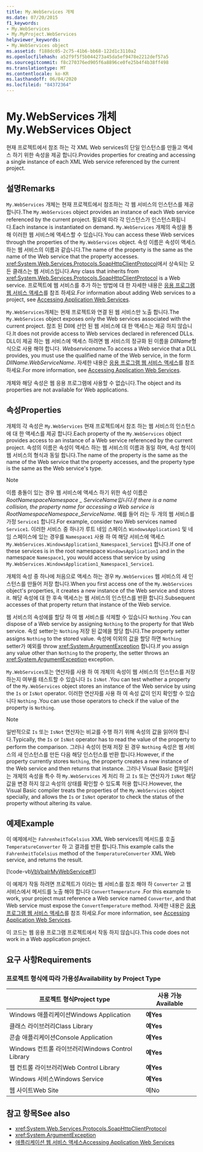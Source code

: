 ```yaml
---
title: My.WebServices 개체
ms.date: 07/20/2015
f1_keywords:
- My.WebServices
- My.MyProject.WebServices
helpviewer_keywords:
- My.WebServices object
ms.assetid: f188dc05-2c75-41b6-bb68-122d1c3110a2
ms.openlocfilehash: a52f9f5f5b044273a45da5ef9478e2212def57a5
ms.sourcegitcommit: f8c270376ed905f6a8896ce0fe25b4f4b38ff498
ms.translationtype: MT
ms.contentlocale: ko-KR
ms.lasthandoff: 06/04/2020
ms.locfileid: "84372364"
---
```

# <a name="mywebservices-object"></a><span data-ttu-id="8670e-102">My.WebServices 개체</span><span class="sxs-lookup"><span data-stu-id="8670e-102">My.WebServices Object</span></span>
<span data-ttu-id="8670e-103">현재 프로젝트에서 참조 하는 각 XML Web services의 단일 인스턴스를 만들고 액세스 하기 위한 속성을 제공 합니다.</span><span class="sxs-lookup"><span data-stu-id="8670e-103">Provides properties for creating and accessing a single instance of each XML Web service referenced by the current project.</span></span>  
  
## <a name="remarks"></a><span data-ttu-id="8670e-104">설명</span><span class="sxs-lookup"><span data-stu-id="8670e-104">Remarks</span></span>  
 <span data-ttu-id="8670e-105">`My.WebServices` 개체는 현재 프로젝트에서 참조하는 각 웹 서비스의 인스턴스를 제공합니다.</span><span class="sxs-lookup"><span data-stu-id="8670e-105">The `My.WebServices` object provides an instance of each Web service referenced by the current project.</span></span> <span data-ttu-id="8670e-106">필요에 따라 각 인스턴스가 인스턴스화됩니다.</span><span class="sxs-lookup"><span data-stu-id="8670e-106">Each instance is instantiated on demand.</span></span> <span data-ttu-id="8670e-107">`My.WebServices` 개체의 속성을 통해 이러한 웹 서비스에 액세스할 수 있습니다.</span><span class="sxs-lookup"><span data-stu-id="8670e-107">You can access these Web services through the properties of the `My.WebServices` object.</span></span> <span data-ttu-id="8670e-108">속성 이름은 속성이 액세스하는 웹 서비스의 이름과 같습니다.</span><span class="sxs-lookup"><span data-stu-id="8670e-108">The name of the property is the same as the name of the Web service that the property accesses.</span></span> <span data-ttu-id="8670e-109"><xref:System.Web.Services.Protocols.SoapHttpClientProtocol>에서 상속되는 모든 클래스는 웹 서비스입니다.</span><span class="sxs-lookup"><span data-stu-id="8670e-109">Any class that inherits from <xref:System.Web.Services.Protocols.SoapHttpClientProtocol> is a Web service.</span></span> <span data-ttu-id="8670e-110">프로젝트에 웹 서비스를 추가 하는 방법에 대 한 자세한 내용은 [응용 프로그램 웹 서비스 액세스](../../developing-apps/programming/accessing-application-web-services.md)를 참조 하세요.</span><span class="sxs-lookup"><span data-stu-id="8670e-110">For information about adding Web services to a project, see [Accessing Application Web Services](../../developing-apps/programming/accessing-application-web-services.md).</span></span>  
  
 <span data-ttu-id="8670e-111">`My.WebServices`개체는 현재 프로젝트와 연결 된 웹 서비스만 노출 합니다.</span><span class="sxs-lookup"><span data-stu-id="8670e-111">The `My.WebServices` object exposes only the Web services associated with the current project.</span></span> <span data-ttu-id="8670e-112">참조 된 Dll에 선언 된 웹 서비스에 대 한 액세스는 제공 하지 않습니다.</span><span class="sxs-lookup"><span data-stu-id="8670e-112">It does not provide access to Web services declared in referenced DLLs.</span></span> <span data-ttu-id="8670e-113">DLL이 제공 하는 웹 서비스에 액세스 하려면 웹 서비스의 정규화 된 이름을 *DllName*형식으로 사용 해야 합니다. *Webservicename*.</span><span class="sxs-lookup"><span data-stu-id="8670e-113">To access a Web service that a DLL provides, you must use the qualified name of the Web service, in the form *DllName*.*WebServiceName*.</span></span> <span data-ttu-id="8670e-114">자세한 내용은 [응용 프로그램 웹 서비스 액세스](../../developing-apps/programming/accessing-application-web-services.md)를 참조 하세요.</span><span class="sxs-lookup"><span data-stu-id="8670e-114">For more information, see [Accessing Application Web Services](../../developing-apps/programming/accessing-application-web-services.md).</span></span>  
  
 <span data-ttu-id="8670e-115">개체와 해당 속성은 웹 응용 프로그램에 사용할 수 없습니다.</span><span class="sxs-lookup"><span data-stu-id="8670e-115">The object and its properties are not available for Web applications.</span></span>  
  
## <a name="properties"></a><span data-ttu-id="8670e-116">속성</span><span class="sxs-lookup"><span data-stu-id="8670e-116">Properties</span></span>  
 <span data-ttu-id="8670e-117">개체의 각 속성은 `My.WebServices` 현재 프로젝트에서 참조 하는 웹 서비스의 인스턴스에 대 한 액세스를 제공 합니다.</span><span class="sxs-lookup"><span data-stu-id="8670e-117">Each property of the `My.WebServices` object provides access to an instance of a Web service referenced by the current project.</span></span> <span data-ttu-id="8670e-118">속성의 이름은 속성이 액세스 하는 웹 서비스의 이름과 동일 하며, 속성 형식이 웹 서비스의 형식과 동일 합니다.</span><span class="sxs-lookup"><span data-stu-id="8670e-118">The name of the property is the same as the name of the Web service that the property accesses, and the property type is the same as the Web service's type.</span></span>  
  
> [!NOTE]
> <span data-ttu-id="8670e-119">이름 충돌이 있는 경우 웹 서비스에 액세스 하기 위한 속성 이름은 *RootNamespace*_*Namespace* \_ *ServiceName*입니다.</span><span class="sxs-lookup"><span data-stu-id="8670e-119">If there is a name collision, the property name for accessing a Web service is *RootNamespace*_*Namespace*\_*ServiceName*.</span></span> <span data-ttu-id="8670e-120">예를 들어 라는 두 개의 웹 서비스를 가정 `Service1` 합니다.</span><span class="sxs-lookup"><span data-stu-id="8670e-120">For example, consider two Web services named `Service1`.</span></span> <span data-ttu-id="8670e-121">이러한 서비스 중 하나가 루트 네임 스페이스 `WindowsApplication1` 및 네임 스페이스에 있는 경우를 `Namespace1` 사용 하 여 해당 서비스에 액세스 `My.WebServices.WindowsApplication1_Namespace1_Service1` 합니다.</span><span class="sxs-lookup"><span data-stu-id="8670e-121">If one of these services is in the root namespace `WindowsApplication1` and in the namespace `Namespace1`, you would access that service by using `My.WebServices.WindowsApplication1_Namespace1_Service1`.</span></span>  
  
 <span data-ttu-id="8670e-122">개체의 속성 중 하나에 처음으로 액세스 하는 경우 `My.WebServices` 웹 서비스의 새 인스턴스를 만들어 저장 합니다.</span><span class="sxs-lookup"><span data-stu-id="8670e-122">When you first access one of the `My.WebServices` object's properties, it creates a new instance of the Web service and stores it.</span></span> <span data-ttu-id="8670e-123">해당 속성에 대 한 후속 액세스는 웹 서비스의 인스턴스를 반환 합니다.</span><span class="sxs-lookup"><span data-stu-id="8670e-123">Subsequent accesses of that property return that instance of the Web service.</span></span>  
  
 <span data-ttu-id="8670e-124">웹 서비스의 속성에를 할당 하 여 웹 서비스를 삭제할 수 있습니다 `Nothing` .</span><span class="sxs-lookup"><span data-stu-id="8670e-124">You can dispose of a Web service by assigning `Nothing` to the property for that Web service.</span></span> <span data-ttu-id="8670e-125">속성 setter는 `Nothing` 저장 된 값에을 할당 합니다.</span><span class="sxs-lookup"><span data-stu-id="8670e-125">The property setter assigns `Nothing` to the stored value.</span></span> <span data-ttu-id="8670e-126">속성에 이외의 값을 할당 하면 `Nothing` setter가 예외를 throw <xref:System.ArgumentException> 합니다.</span><span class="sxs-lookup"><span data-stu-id="8670e-126">If you assign any value other than `Nothing` to the property, the setter throws an <xref:System.ArgumentException> exception.</span></span>  
  
 <span data-ttu-id="8670e-127">`My.WebServices`또는 연산자를 사용 하 여 개체의 속성이 웹 서비스의 인스턴스를 저장 하는지 여부를 테스트할 수 있습니다 `Is` `IsNot` .</span><span class="sxs-lookup"><span data-stu-id="8670e-127">You can test whether a property of the `My.WebServices` object stores an instance of the Web service by using the `Is` or `IsNot` operator.</span></span> <span data-ttu-id="8670e-128">이러한 연산자를 사용 하 여 속성 값이 인지 확인할 수 있습니다 `Nothing` .</span><span class="sxs-lookup"><span data-stu-id="8670e-128">You can use those operators to check if the value of the property is `Nothing`.</span></span>  
  
> [!NOTE]
> <span data-ttu-id="8670e-129">일반적으로 `Is` 또는 `IsNot` 연산자는 비교를 수행 하기 위해 속성의 값을 읽어야 합니다.</span><span class="sxs-lookup"><span data-stu-id="8670e-129">Typically, the `Is` or `IsNot` operator has to read the value of the property to perform the comparison.</span></span> <span data-ttu-id="8670e-130">그러나 속성이 현재 저장 된 경우 `Nothing` 속성은 웹 서비스의 새 인스턴스를 만든 다음 해당 인스턴스를 반환 합니다.</span><span class="sxs-lookup"><span data-stu-id="8670e-130">However, if the property currently stores `Nothing`, the property creates a new instance of the Web service and then returns that instance.</span></span> <span data-ttu-id="8670e-131">그러나 Visual Basic 컴파일러는 개체의 속성을 특수 하 `My.WebServices` 게 처리 하 고 `Is` 또는 연산자가 `IsNot` 해당 값을 변경 하지 않고 속성의 상태를 확인할 수 있도록 허용 합니다.</span><span class="sxs-lookup"><span data-stu-id="8670e-131">However, the Visual Basic compiler treats the properties of the `My.WebServices` object specially, and allows the `Is` or `IsNot` operator to check the status of the property without altering its value.</span></span>  
  
## <a name="example"></a><span data-ttu-id="8670e-132">예제</span><span class="sxs-lookup"><span data-stu-id="8670e-132">Example</span></span>  
 <span data-ttu-id="8670e-133">이 예제에서는 `FahrenheitToCelsius` XML Web services의 메서드를 호출 `TemperatureConverter` 하 고 결과를 반환 합니다.</span><span class="sxs-lookup"><span data-stu-id="8670e-133">This example calls the `FahrenheitToCelsius` method of the `TemperatureConverter` XML Web service, and returns the result.</span></span>  
  
 [!code-vb[VbVbalrMyWebService#1](~/samples/snippets/visualbasic/VS_Snippets_VBCSharp/VbVbalrMyWebService/VB/Form1.vb#1)]  
  
 <span data-ttu-id="8670e-134">이 예제가 작동 하려면 프로젝트가 이라는 웹 서비스를 참조 해야 하 `Converter` 고 웹 서비스에서 메서드를 노출 해야 합니다 `ConvertTemperature` .</span><span class="sxs-lookup"><span data-stu-id="8670e-134">For this example to work, your project must reference a Web service named `Converter`, and that Web service must expose the `ConvertTemperature` method.</span></span> <span data-ttu-id="8670e-135">자세한 내용은 [응용 프로그램 웹 서비스 액세스](../../developing-apps/programming/accessing-application-web-services.md)를 참조 하세요.</span><span class="sxs-lookup"><span data-stu-id="8670e-135">For more information, see [Accessing Application Web Services](../../developing-apps/programming/accessing-application-web-services.md).</span></span>  
  
 <span data-ttu-id="8670e-136">이 코드는 웹 응용 프로그램 프로젝트에서 작동 하지 않습니다.</span><span class="sxs-lookup"><span data-stu-id="8670e-136">This code does not work in a Web application project.</span></span>  
  
## <a name="requirements"></a><span data-ttu-id="8670e-137">요구 사항</span><span class="sxs-lookup"><span data-stu-id="8670e-137">Requirements</span></span>  
  
### <a name="availability-by-project-type"></a><span data-ttu-id="8670e-138">프로젝트 형식에 따라 가용성</span><span class="sxs-lookup"><span data-stu-id="8670e-138">Availability by Project Type</span></span>  
  
|<span data-ttu-id="8670e-139">프로젝트 형식</span><span class="sxs-lookup"><span data-stu-id="8670e-139">Project type</span></span>|<span data-ttu-id="8670e-140">사용 가능</span><span class="sxs-lookup"><span data-stu-id="8670e-140">Available</span></span>|  
|---|---|  
|<span data-ttu-id="8670e-141">Windows 애플리케이션</span><span class="sxs-lookup"><span data-stu-id="8670e-141">Windows Application</span></span>|<span data-ttu-id="8670e-142">**예**</span><span class="sxs-lookup"><span data-stu-id="8670e-142">**Yes**</span></span>|  
|<span data-ttu-id="8670e-143">클래스 라이브러리</span><span class="sxs-lookup"><span data-stu-id="8670e-143">Class Library</span></span>|<span data-ttu-id="8670e-144">**예**</span><span class="sxs-lookup"><span data-stu-id="8670e-144">**Yes**</span></span>|  
|<span data-ttu-id="8670e-145">콘솔 애플리케이션</span><span class="sxs-lookup"><span data-stu-id="8670e-145">Console Application</span></span>|<span data-ttu-id="8670e-146">**예**</span><span class="sxs-lookup"><span data-stu-id="8670e-146">**Yes**</span></span>|  
|<span data-ttu-id="8670e-147">Windows 컨트롤 라이브러리</span><span class="sxs-lookup"><span data-stu-id="8670e-147">Windows Control Library</span></span>|<span data-ttu-id="8670e-148">**예**</span><span class="sxs-lookup"><span data-stu-id="8670e-148">**Yes**</span></span>|  
|<span data-ttu-id="8670e-149">웹 컨트롤 라이브러리</span><span class="sxs-lookup"><span data-stu-id="8670e-149">Web Control Library</span></span>|<span data-ttu-id="8670e-150">**예**</span><span class="sxs-lookup"><span data-stu-id="8670e-150">**Yes**</span></span>|  
|<span data-ttu-id="8670e-151">Windows 서비스</span><span class="sxs-lookup"><span data-stu-id="8670e-151">Windows Service</span></span>|<span data-ttu-id="8670e-152">**예**</span><span class="sxs-lookup"><span data-stu-id="8670e-152">**Yes**</span></span>|  
|<span data-ttu-id="8670e-153">웹 사이트</span><span class="sxs-lookup"><span data-stu-id="8670e-153">Web Site</span></span>|<span data-ttu-id="8670e-154">예</span><span class="sxs-lookup"><span data-stu-id="8670e-154">No</span></span>|  
  
## <a name="see-also"></a><span data-ttu-id="8670e-155">참고 항목</span><span class="sxs-lookup"><span data-stu-id="8670e-155">See also</span></span>

- <xref:System.Web.Services.Protocols.SoapHttpClientProtocol>
- <xref:System.ArgumentException>
- [<span data-ttu-id="8670e-156">애플리케이션 웹 서비스 액세스</span><span class="sxs-lookup"><span data-stu-id="8670e-156">Accessing Application Web Services</span></span>](../../developing-apps/programming/accessing-application-web-services.md)
